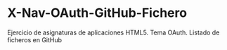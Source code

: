 # X-Nav-OAuth-GitHub-Fichero
Ejercicio de asignaturas de aplicaciones HTML5. Tema OAuth. Listado de ficheros en GitHub

